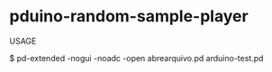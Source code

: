 pduino-random-sample-player
===========================

USAGE

$ pd-extended -nogui -noadc -open abrearquivo.pd arduino-test.pd
